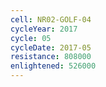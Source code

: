 ```yaml
---
cell: NR02-GOLF-04
cycleYear: 2017
cycle: 05
cycleDate: 2017-05
resistance: 808000
enlightened: 526000
---
```

